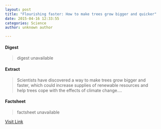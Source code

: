 ```yaml
---
layout: post
title: "Flourishing faster: How to make trees grow bigger and quicker"
date: 2015-04-16 12:33:55
categories: Science
author: unknown author

---
```



#### Digest
>digest unavailable

#### Extract
>Scientists have discovered a way to make trees grow bigger and faster, which could increase supplies of renewable resources and help trees cope with the effects of climate change....

#### Factsheet
>factsheet unavailable

[Visit Link](http://feeds.sciencedaily.com/~r/sciencedaily/~3/bxLqy_hsXDI/150416083355.htm)


